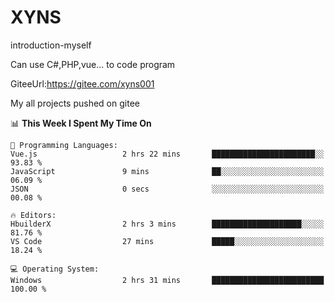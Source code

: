 # XYNS
introduction-myself

Can use C#,PHP,vue... to code program

GiteeUrl:https://gitee.com/xyns001

My all projects pushed on gitee

<!--START_SECTION:waka-->
📊 **This Week I Spent My Time On** 

```text
💬 Programming Languages: 
Vue.js                   2 hrs 22 mins       ███████████████████████░░   93.83 % 
JavaScript               9 mins              ██░░░░░░░░░░░░░░░░░░░░░░░   06.09 % 
JSON                     0 secs              ░░░░░░░░░░░░░░░░░░░░░░░░░   00.08 % 

🔥 Editors: 
HbuilderX                2 hrs 3 mins        ████████████████████░░░░░   81.76 % 
VS Code                  27 mins             █████░░░░░░░░░░░░░░░░░░░░   18.24 % 

💻 Operating System: 
Windows                  2 hrs 31 mins       █████████████████████████   100.00 % 
```


<!--END_SECTION:waka-->
